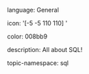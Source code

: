language: General

icon: '[-5 -5 110 110] <path fill="#fff" d="M50 43.839c21.447 0 39.737-2.673 46.839-6.428C98.881 38.49 100 39.659 100 40.88v18.24c0 5.466-22.386 9.897-50 9.897S0 64.585 0 59.12V40.88c0-1.221 1.12-2.39 3.161-3.469 7.102 3.755 25.392 6.428 46.839 6.428zM3.161 68.393C1.12 69.473 0 70.642 0 71.862v18.24C0 95.568 22.386 100 50 100s50-4.432 50-9.897v-18.24c0-1.221-1.119-2.39-3.161-3.47-7.102 3.754-25.392 6.428-46.839 6.428s-39.737-2.674-46.839-6.428zM50 0C22.386 0 0 4.432 0 9.898v18.239c0 5.467 22.386 9.898 50 9.898s50-4.431 50-9.898V9.898C100 4.432 77.614 0 50 0z"/>'

color: 008bb9

description: All about SQL!

topic-namespace: sql
